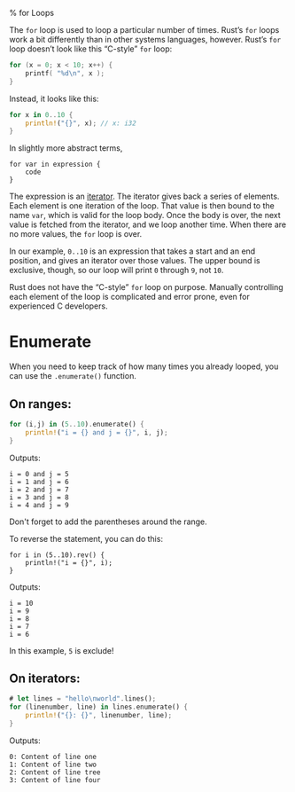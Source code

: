 % for Loops

The `for` loop is used to loop a particular number of times. Rust’s `for` loops
work a bit differently than in other systems languages, however. Rust’s `for`
loop doesn’t look like this “C-style” `for` loop:

```c
for (x = 0; x < 10; x++) {
    printf( "%d\n", x );
}
```

Instead, it looks like this:

```rust
for x in 0..10 {
    println!("{}", x); // x: i32
}
```

In slightly more abstract terms,

```ignore
for var in expression {
    code
}
```

The expression is an [iterator][iterator]. The iterator gives back a series of
elements. Each element is one iteration of the loop. That value is then bound
to the name `var`, which is valid for the loop body. Once the body is over, the
next value is fetched from the iterator, and we loop another time. When there
are no more values, the `for` loop is over.

[iterator]: iterators.html

In our example, `0..10` is an expression that takes a start and an end position,
and gives an iterator over those values. The upper bound is exclusive, though,
so our loop will print `0` through `9`, not `10`.

Rust does not have the “C-style” `for` loop on purpose. Manually controlling
each element of the loop is complicated and error prone, even for experienced C
developers.

# Enumerate

When you need to keep track of how many times you already looped, you can use the `.enumerate()` function.

## On ranges:

```rust
for (i,j) in (5..10).enumerate() {
    println!("i = {} and j = {}", i, j);
}
```

Outputs:

```text
i = 0 and j = 5
i = 1 and j = 6
i = 2 and j = 7
i = 3 and j = 8
i = 4 and j = 9
```

Don't forget to add the parentheses around the range.

To reverse the statement, you can do this:

```
for i in (5..10).rev() {
    println!("i = {}", i);
}
```

Outputs:

```text
i = 10
i = 9
i = 8
i = 7
i = 6
```

In this example, ```5``` is exclude!

## On iterators:

```rust
# let lines = "hello\nworld".lines();
for (linenumber, line) in lines.enumerate() {
    println!("{}: {}", linenumber, line);
}
```

Outputs:

```text
0: Content of line one
1: Content of line two
2: Content of line tree
3: Content of line four
```
